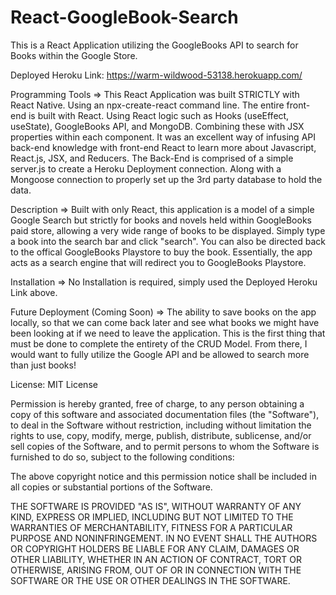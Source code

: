 # React-GoogleBook-Search
This is a React Application utilizing the GoogleBooks API to search for Books within the Google Store. 

Deployed Heroku Link: https://warm-wildwood-53138.herokuapp.com/

Programming Tools => This React Application was built STRICTLY with React Native. Using an npx-create-react command line. The entire front-end is built with React. Using React logic such as Hooks (useEffect, useState), GoogleBooks API, and MongoDB. Combining these with JSX properties within each component. It was an excellent way of infusing API back-end knowledge with front-end React to learn more about Javascript, React.js, JSX, and Reducers. The Back-End is comprised of a simple server.js to create a Heroku Deployment connection. Along with a Mongoose connection to properly set up the 3rd party database to hold the data. 

Description => Built with only React, this application is a model of a simple Google Search but strictly for books and novels held within GoogleBooks paid store, allowing a very wide range of books to be displayed. Simply type a book into the search bar and click "search". You can also be directed back to the offical GoogleBooks Playstore to buy the book. Essentially, the app acts as a search engine that will redirect you to GoogleBooks Playstore.

Installation => No Installation is required, simply used the Deployed Heroku Link above.

Future Deployment (Coming Soon) => The ability to save books on the app locally, so that we can come back later and see what books we might have been looking at if we need to leave the application. This is the first thing that must be done to complete the entirety of the CRUD Model. From there, I would want to fully utilize the Google API and be allowed to search more than just books! 

License: MIT License

Permission is hereby granted, free of charge, to any person obtaining a copy of this software and associated documentation files (the "Software"), to deal in the Software without restriction, including without limitation the rights to use, copy, modify, merge, publish, distribute, sublicense, and/or sell copies of the Software, and to permit persons to whom the Software is furnished to do so, subject to the following conditions:

The above copyright notice and this permission notice shall be included in all copies or substantial portions of the Software.

THE SOFTWARE IS PROVIDED "AS IS", WITHOUT WARRANTY OF ANY KIND, EXPRESS OR IMPLIED, INCLUDING BUT NOT LIMITED TO THE WARRANTIES OF MERCHANTABILITY, FITNESS FOR A PARTICULAR PURPOSE AND NONINFRINGEMENT. IN NO EVENT SHALL THE AUTHORS OR COPYRIGHT HOLDERS BE LIABLE FOR ANY CLAIM, DAMAGES OR OTHER LIABILITY, WHETHER IN AN ACTION OF CONTRACT, TORT OR OTHERWISE, ARISING FROM, OUT OF OR IN CONNECTION WITH THE SOFTWARE OR THE USE OR OTHER DEALINGS IN THE SOFTWARE.
